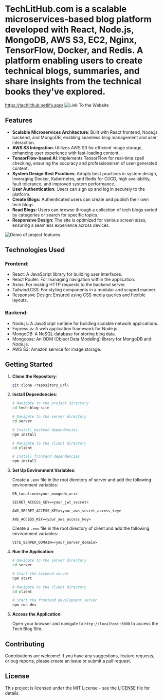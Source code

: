 # TechLitHub.com is a scalable microservices-based blog platform developed with React, Node.js, MongoDB, AWS S3, EC2, Nginx, TensorFlow, Docker, and Redis. A platform enabling users to create technical blogs, summaries, and share insights from the technical books they've explored.

https://techlithub.netlify.app/
![Link To the Website](https://techlithub.netlify.app/)


## Features

- **Scalable Microservices Architecture**: Built with React frontend, Node.js backend, and MongoDB, enabling seamless blog management and user interaction.
- **AWS S3 Integration**: Utilizes AWS S3 for efficient image storage, enhancing user experience with fast-loading content.
- **TensorFlow-based AI**: Implements TensorFlow for real-time spell checking, ensuring the accuracy and professionalism of user-generated content.
- **System Design Best Practices**: Adopts best practices in system design, leveraging Docker, Kubernetes, and Redis for CI/CD, high availability, fault tolerance, and improved system performance.
- **User Authentication:** Users can sign up and log in securely to the platform.
- **Create Blogs:** Authenticated users can create and publish their own tech blogs.
- **Read Blogs:** Users can browse through a collection of tech blogs sorted by categories or search for specific topics.
- **Responsive Design:** The site is optimized for various screen sizes, ensuring a seamless experience across devices.


![Demo of project features](https://github.com/TejasSathe010/TechLitHub/blob/main/TechLitHub.gif)


## Technologies Used

### Frontend:

- React: A JavaScript library for building user interfaces.
- React Router: For managing navigation within the application.
- Axios: For making HTTP requests to the backend server.
- Tailwind.CSS: For styling components in a modular and scoped manner.
- Responsive Design: Ensured using CSS media queries and flexible layouts.

### Backend:

- Node.js: A JavaScript runtime for building scalable network applications.
- Express.js: A web application framework for Node.js.
- MongoDB: A NoSQL database for storing blog data.
- Mongoose: An ODM (Object Data Modeling) library for MongoDB and Node.js.
- AWS S3: Amazon service for image storage.


## Getting Started

1. **Clone the Repository**:

    ```bash
    git clone <repository_url>
    ```

2. **Install Dependencies**:

    ```bash
    # Navigate to the project directory
    cd tech-blog-site

    # Navigate to the server directory
    cd server

    # Install backend dependencies
    npm install

    # Navigate to the client directory
    cd client

    # Install frontend dependencies
    npm install
    ```

3. **Set Up Environment Variables**:

    Create a `.env` file in the root directory of server and add the following environment variables:

    ```
    DB_Location=<your_mongodb_uri>

    SECRET_ACCESS_KEY=<your_jwt_secret>

    AWS_SECRET_ACCESS_KEY=<your_aws_secret_access_key>

    AWS_ACCESS_KEY=<your_aws_access_key>
    ```
    
    Create a `.env` file in the root directory of client and add the following environment variables:

    ```
    VITE_SERVER_DOMAIN=<your_server_domain>
    ```

4. **Run the Application**:

    ```bash
    # Navigate to the server directory
    cd server
    
    # Start the backend server
    npm start

    # Navigate to the client directory
    cd client

    # Start the frontend development server
    npm run dev
    ```

5. **Access the Application**:

    Open your browser and navigate to `http://localhost:3000` to access the Tech Blog Site.

## Contributing

Contributions are welcome! If you have any suggestions, feature requests, or bug reports, please create an issue or submit a pull request.

## License

This project is licensed under the MIT License - see the [LICENSE](LICENSE) file for details.
